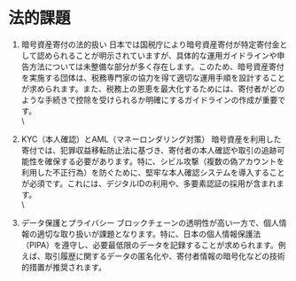 # 法的課題

1. 暗号資産寄付の法的扱い 日本では国税庁により暗号資産寄付が特定寄付金として認められることが明示されていますが、具体的な運用ガイドラインや申告方法については未整備な部分が多く存在します。このため、暗号資産寄付を実施する団体は、税務専門家の協力を得て適切な運用手順を設計することが求められます。また、税務上の恩恵を最大化するためには、寄付者がどのような手続きで控除を受けられるか明確にするガイドラインの作成が重要です。\
   \

2. KYC（本人確認）とAML（マネーロンダリング対策） 暗号資産を利用した寄付では、犯罪収益移転防止法に基づき、寄付者の本人確認や取引の追跡可能性を確保する必要があります。特に、シビル攻撃（複数の偽アカウントを利用した不正行為）を防ぐために、堅牢な本人確認システムを導入することが必須です。これには、デジタルIDの利用や、多要素認証の採用が含まれます。\
   \

3. データ保護とプライバシー ブロックチェーンの透明性が高い一方で、個人情報の適切な取り扱いが課題となります。特に、日本の個人情報保護法（PIPA）を遵守し、必要最低限のデータを記録することが求められます。例えば、取引履歴に関するデータの匿名化や、寄付者情報の暗号化などの技術的措置が推奨されます。

